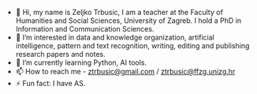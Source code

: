 - 👋 Hi, my name is Zeljko Trbusic, I am a teacher at the Faculty of Humanities and Social Sciences, University of Zagreb. I hold a PhD in Information and Communication Sciences.
- 👀 I’m interested in data and knowledge organization, artificial intelligence, pattern and text recognition, writing, editing and publishing research papers and notes.
- 🌱 I’m currently learning Python, AI tools.
- 📫 How to reach me - ztrbusic@gmail.com / ztrbusic@ffzg.unizg.hr
- ⚡ Fun fact: I have AS.

<!---
ztrbusic/ztrbusic is a ✨ special ✨ repository because its `README.md` (this file) appears on your GitHub profile.
You can click the Preview link to take a look at your changes.
--->
